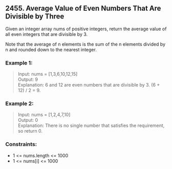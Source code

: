## 2455. Average Value of Even Numbers That Are Divisible by Three

Given an integer array nums of positive integers, return the average value of all even integers that are divisible by 3.

Note that the average of n elements is the sum of the n elements divided by n and rounded down to the nearest integer.

### Example 1:

> Input: nums = [1,3,6,10,12,15]<br/>
> Output: 9<br/>
> Explanation: 6 and 12 are even numbers that are divisible by 3. (6 + 12) / 2 = 9.

### Example 2:

> Input: nums = [1,2,4,7,10]<br/>
> Output: 0<br/>
> Explanation: There is no single number that satisfies the requirement, so return 0.
 
### Constraints:

- 1 <= nums.length <= 1000
- 1 <= nums[i] <= 1000